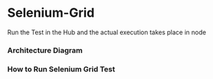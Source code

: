 # Selenium-Grid
Run the Test in the Hub and the actual execution takes place in node 

### Architecture Diagram


### How to Run Selenium Grid Test



